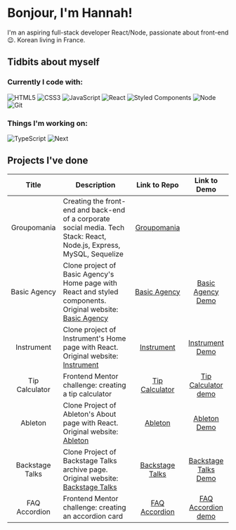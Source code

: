 # Bonjour, I'm Hannah!

I'm an aspiring full-stack developer React/Node, passionate about front-end 😉. Korean living in France.

## Tidbits about myself

### Currently I code with: 
![HTML5](https://img.shields.io/badge/-HTML5-F05032?style=for-the-badge&logo=html5&logoColor=ffffff) ![CSS3](https://img.shields.io/badge/-CSS3-007ACC?style=for-the-badge&logo=css3) ![JavaScript](https://img.shields.io/badge/-JavaScript-%23F7DF1C?style=for-the-badge&logo=javascript&logoColor=000000&labelColor=%23FFCE5A&color=%23FFCE5A) ![React](https://img.shields.io/badge/-React-222222?style=for-the-badge&logo=react) ![Styled Components](https://img.shields.io/badge/-StyledComponents-545454?style=for-the-badge&logo=styledcomponents) ![Node](https://img.shields.io/badge/-Nodejs-43853d?style=for-the-badge&logo=Node.js&logoColor=white) ![Git](https://img.shields.io/badge/-Git-F05032?style=for-the-badge&logo=git&logoColor=ffffff)

### Things I'm working on:
![TypeScript](https://img.shields.io/badge/-TypeScript-007ACC?style=for-the-badge&logo=typescript&logoColor=white) ![Next](https://img.shields.io/badge/-Nextjs-e2e2e2?style=for-the-badge&logo=next.js&logoColor=000000)

## Projects I've done

|  Title | Description  | Link to Repo  | Link to Demo |
| :------------: | ------------ | :------------: | :------------: |
|  Groupomania | Creating the front-end and back-end of a corporate social media. Tech Stack: React, Node.js, Express, MySQL, Sequelize | [Groupomania](https://github.com/hannah-ganne/P7-Groupomania)  | |
|  Basic Agency | Clone project of Basic Agency's Home page with React and styled components. Original website: [Basic Agency](https://www.basicagency.com/) | [Basic Agency](https://github.com/hannah-ganne/basic-agency-clone)  | [Basic Agency Demo](https://hannah-ganne.github.io/basic-agency-clone/) |
|  Instrument | Clone project of Instrument's Home page with React. Original website: [Instrument](https://www.instrument.com/) | [Instrument](https://github.com/hannah-ganne/instrument-clone)  | [Instrument Demo](https://hannah-ganne.github.io/instrument-clone/) |
| Tip Calculator | Frontend Mentor challenge: creating a tip calculator | [Tip Calculator](https://github.com/hannah-ganne/tip-calculator) | [Tip Calculator demo](https://hannah-ganne.github.io/tip-calculator/)|
| Ableton | Clone Project of Ableton's About page with React. Original website: [Ableton](https://www.ableton.com/en/about/) | [Ableton](https://github.com/hannah-ganne/ableton-clone)  | [Ableton Demo](https://hannah-ganne.github.io/ableton-clone/) |
| Backstage Talks | Clone Project of Backstage Talks archive page. Original website: [Backstage Talks](https://backstagetalks.com/)| [Backstage Talks](https://github.com/hannah-ganne/backstage-talks-clone)| [Backstage Talks Demo](https://hannah-ganne.github.io/backstage-talks-clone/) |
| FAQ Accordion | Frontend Mentor challenge: creating an accordion card | [FAQ Accordion](https://github.com/hannah-ganne/faq-accordion) | [FAQ Accordion demo](https://hannah-ganne.github.io/faq-accordion)|




